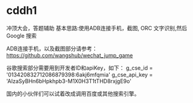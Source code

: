# cddh1

冲顶大会，答题辅助
基本思路:使用ADB连接手机，截图, ORC 文字识别,然后 Google 搜索

ADB连接手机，以及截图部分请参考：https://github.com/wangshub/wechat_jump_game

谷歌搜索部分需要用到开发者ID和apiKey，如下：
g_cse_id = '013420832712086879398:6akj6mfqmia'
g_cse_api_key = 'AIzaSyBHn6bHpkhpb3-M1X0H3T1tTHD8rxjgE9o'

国内的小伙伴们可以试着改成调用百度或其他搜索引擎。
